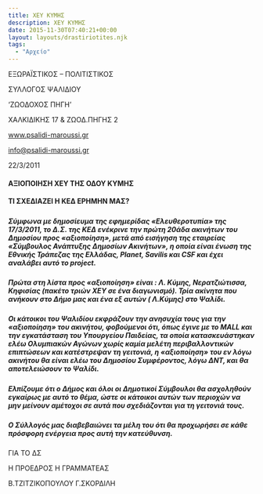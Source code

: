 ```yaml
---
title: ΧΕΥ ΚΥΜΗΣ
description: ΧΕΥ ΚΥΜΗΣ
date: 2015-11-30T07:40:21+00:00
layout: layouts/drastiriotites.njk
tags:
  - "Αρχείο"
---
```


<!-- excerpt -->

ΕΞΩΡΑΪΣΤΙΚΟΣ – ΠΟΛΙΤΙΣΤΙΚΟΣ

ΣΥΛΛΟΓΟΣ ΨΑΛΙΔΙΟΥ

‘ΖΩΟΔΟΧΟΣ ΠΗΓΗ’

ΧΑΛΚΙΔΙΚΗΣ 17 &amp; ΖΩΟΔ.ΠΗΓΗΣ 2

www.psalidi-maroussi.gr

info@psalidi-maroussi.gr

22/3/2011

####

#### **ΑΞΙΟΠΟΙΗΣΗ ΧΕΥ ΤΗΣ ΟΔΟΥ ΚΥΜΗΣ**

#### **ΤΙ ΣΧΕΔΙΑΖΕΙ Η ΚΕΔ ΕΡΗΜΗΝ ΜΑΣ?**

#####

##### Σύμφωνα με δημοσίευμα της εφημερίδας «Ελευθεροτυπία» της 17/3/2011, το Δ.Σ. της ΚΕΔ ενέκρινε την πρώτη 20άδα ακινήτων του Δημοσίου προς «αξιοποίηση», μετά από εισήγηση της εταιρείας «Σύμβουλος Ανάπτυξης Δημοσίων Ακινήτων», η οποία είναι ένωση της Εθνικής Τράπεζας της Ελλάδας, Planet, Savilis και CSF και έχει αναλάβει αυτό το project.

##### Πρώτα στη λίστα προς «αξιοποίηση» είναι : Λ. Κύμης, Νερατζιώτισσα, Κηφισίας (πακέτο τριών ΧΕΥ σε ένα διαγωνισμό). Τρία ακίνητα που ανήκουν στο Δήμο μας και ένα εξ αυτών ( Λ.Κύμης) στο Ψαλίδι.

##### Οι κάτοικοι του Ψαλιδίου εκφράζουν την ανησυχία τους για την «αξιοποίηση» του ακινήτου, φοβούμενοι ότι, όπως έγινε με το MALL και την εγκατάσταση του Υπουργείου Παιδείας, τα οποία κατασκευάστηκαν ελέω Ολυμπιακών Αγώνων χωρίς καμία μελέτη περιβαλλοντικών επιπτώσεων και κατέστρεψαν τη γειτονιά, η «αξιοποίηση» του εν λόγω ακινήτου θα είναι ελέω του Δημοσίου Συμφέροντος, λόγω ΔΝΤ, και θα αποτελειώσουν το Ψαλίδι.

##### Ελπίζουμε ότι ο Δήμος και όλοι οι Δημοτικοί Σύμβουλοι θα ασχοληθούν εγκαίρως με αυτό το θέμα, ώστε οι κάτοικοι αυτών των περιοχών να μην μείνουν αμέτοχοι σε αυτά που σχεδιάζονται για τη γειτονιά τους.

##### Ο Σύλλογός μας διαβεβαιώνει τα μέλη του ότι θα προχωρήσει σε κάθε πρόσφορη ενέργεια προς αυτή την κατεύθυνση.

#####

ΓΙΑ ΤΟ ΔΣ

Η ΠΡΟΕΔΡΟΣ Η ΓΡΑΜΜΑΤΕΑΣ

Β.ΤΖΙΤΖΙΚΟΠΟΥΛΟΥ Γ.ΣΚΟΡΔΙΛΗ
